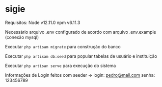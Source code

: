 # sigie

Requisitos:
Node v12.11.0 
npm v6.11.3

Necessário arquivo .env configurado de acordo com arquivo .env.example (conexão mysql)

Executar `php artisam migrate` para construção do banco

Executar `php artisam db:seed` para popular tabelas de usuário e instituição

Executar `php artisan serve` para execução do sistema

Informações de Login feitos com seeder ->
login: pedro@mail.com
senha: 123456789




